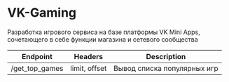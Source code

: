 # VK-Gaming
Разработка игрового сервиса на базе платформы VK Mini Apps, сочетающего в себе функции магазина и сетевого сообщества

| Endpoint       | Headers       | Description                 |
|----------------|---------------|-----------------------------|
| /get_top_games | limit, offset | Вывод списка популярных игр |
